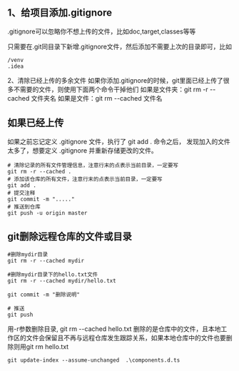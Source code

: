 ## 1、给项目添加.gitignore
.gitignore可以忽略你不想上传的文件，比如doc,target,classes等等

只需要在.git同目录下新增.gitignore文件，然后添加不需要上次的目录即可，比如

```shell script
/venv
.idea
```

2、清除已经上传的多余文件
如果你添加.gitignore的时候，git里面已经上传了很多不需要的文件，则使用下面两个命令干掉他们
如果是文件夹：git rm -r --cached 文件夹名
如果是文件：git rm --cached 文件名

## 如果已经上传

如果之前忘记定义 .gitignore 文件，执行了 git add . 命令之后，
发现加入的文件太多了，想要定义 .gitignore 并重新存储更改的文件。

```shell script
# 清除记录的所有文件管理信息，注意行末的点表示当前目录，一定要写
git rm -r --cached .
# 添加该仓库的所有文件，注意行末的点表示当前目录，一定要写
git add .
# 提交注释
git commit -m "....."
# 推送到仓库
git push -u origin master
```

## git删除远程仓库的文件或目录

```shell script
#删除mydir目录
git rm -r --cached mydir

#删除mydir目录下的hello.txt文件
git rm -r --cached mydir/hello.txt

git commit -m "删除说明" 

# 推送
git push
```

用-r参数删除目录, git rm --cached hello.txt 删除的是仓库中的文件，且本地工作区的文件会保留且不再与远程仓库发生跟踪关系，如果本地仓库中的文件也要删除则用git rm hello.txt

```shell
git update-index --assume-unchanged  .\components.d.ts
```
